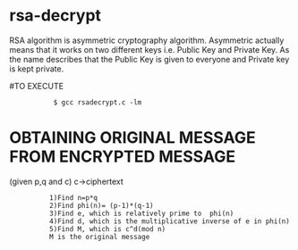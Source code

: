 # rsa-decrypt

RSA algorithm is asymmetric cryptography algorithm.
Asymmetric actually means that it works on two different keys i.e. Public Key and Private Key. 
As the name describes that the Public Key is given to everyone and Private key is kept private.

#TO EXECUTE 

               $ gcc rsadecrypt.c -lm

# OBTAINING ORIGINAL MESSAGE FROM ENCRYPTED MESSAGE 
(given p,q and c) c->ciphertext

              1)Find n=p*q
              2)Find phi(n)= (p-1)*(q-1)
              3)Find e, which is relatively prime to  phi(n)
              4)Find d, which is the multiplicative inverse of e in phi(n)
              5)Find M, which is c^d(mod n)
              M is the original message
